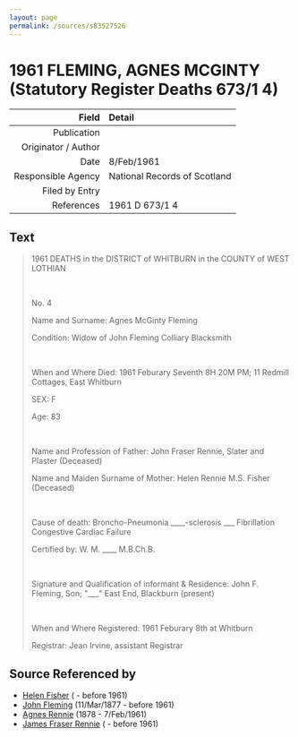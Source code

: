 ```yaml
---
layout: page
permalink: /sources/s83527526
---
```


# 1961 FLEMING, AGNES MCGINTY (Statutory Register Deaths 673/1 4)

Field | Detail
---:|:---
Publication | 
Originator / Author | 
Date | 8/Feb/1961
Responsible Agency | National Records of Scotland
Filed by Entry | 
References | 1961 D 673/1 4

## Text

> 1961 DEATHS in the DISTRICT of WHITBURN in the COUNTY of WEST LOTHIAN
>
> <br/>
>
> No. 4
>
> Name and Surname: Agnes McGinty Fleming
>
> Condition: Widow of John Fleming Colliary Blacksmith
>
> <br/>
>
> When and Where Died: 1961 Feburary Seventh 8H 20M PM; 11 Redmill Cottages, East Whitburn
>
> SEX: F
>
> Age: 83
>
> <br/>
>
> Name and Profession of Father: John Fraser Rennie, Slater and Plaster (Deceased)
>
> Name and Maiden Surname of Mother: Helen Rennie M.S. Fisher (Deceased)
>
> <br/>
>
> Cause of death: Broncho-Pneumonia ____-sclerosis ___ Fibrillation Congestive Cardiac Failure
>
> Certified by: W. M. ____ M.B.Ch.B.
>
> <br/>
>
> Signature and Qualification of informant & Residence: John F. Fleming, Son; "___" East End, Blackburn (present)
>
> <br/>
>
> When and Where Registered: 1961 Feburary 8th at Whitburn
>
> Registrar: Jean Irvine, assistant Registrar
>

## Source Referenced by

* [Helen Fisher](../people/@31266751@-helen-fisher-b-d1961.md) ( - before 1961)
* [John Fleming](../people/@49475976@-john-fleming-b1877-3-11-d1961.md) (11/Mar/1877 - before 1961)
* [Agnes Rennie](../people/@57426108@-agnes-rennie-b1878-d1961-2-7.md) (1878 - 7/Feb/1961)
* [James Fraser Rennie](../people/@2624560@-james-fraser-rennie-b-d1961.md) ( - before 1961)
